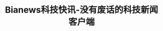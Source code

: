---
description: 简短的新闻，但不只是科技界的啊。
layout: post
results:
- artistId: 1066721692
  version: '1.1.0'
  primaryGenreName: News
  genreIds:
  - '6009'
  - '6006'
  artworkUrl60: https://is3-ssl.mzstatic.com/image/thumb/Purple41/v4/9a/89/c3/9a89c3d8-fc59-54f4-8697-982c2288708b/source/60x60bb.jpg
  minimumOsVersion: '7.0'
  appletvScreenshotUrls: &a []
  sellerName: Beijing Bige Zaixian Technology Co., Ltd.
  supportedDevices:
  - iPhone4
  - iPad2Wifi
  - iPad23G
  - iPhone4S
  - iPadThirdGen
  - iPadThirdGen4G
  - iPhone5
  - iPodTouchFifthGen
  - iPadFourthGen
  - iPadFourthGen4G
  - iPadMini
  - iPadMini4G
  - iPhone5c
  - iPhone5s
  - iPhone6
  - iPhone6Plus
  - iPodTouchSixthGen
  genres:
  - 新闻
  - 参考
  currentVersionReleaseDate: '2016-08-30T11:53:23Z'
  trackName: Bianews科技快讯-没有废话的科技新闻客户端
  isVppDeviceBasedLicensingEnabled: true
  description: 'bianews资讯，没有废话的科技新闻客户端

    【即时分享】

    科技新闻，时时分享好友

    【即时更新】

    最新资讯，即时更新

    【瀑布浏览】

    瀑布展示，无限内容

    【无需登录】

    无需的登录注册，想看就看

    bianews资讯，鞭牛士们新的聚集地。

    -----联系我们-----


    新浪微博：@鞭牛士

    微信公众号：BiaNews'
  price: 0
  trackId: 1134831256
  releaseDate: '2016-08-30T11:53:23Z'
  advisories:
  - 无限制网页访问
  screenshotUrls:
  - http://a3.mzstatic.com/us/r30/Purple60/v4/19/56/5e/19565e4f-b7cf-120e-db8e-f8bb0d75caa1/screen696x696.jpeg
  - http://a4.mzstatic.com/us/r30/Purple20/v4/67/8b/59/678b59f8-0464-9aa3-b48a-c37657ccd07c/screen696x696.jpeg
  - http://a1.mzstatic.com/us/r30/Purple60/v4/8b/c6/59/8bc65945-44bf-4862-153d-05576185b50c/screen696x696.jpeg
  - http://a3.mzstatic.com/us/r30/Purple30/v4/71/62/65/716265d3-8a3b-7d7c-5774-3b5fae15a0cc/screen696x696.jpeg
  artistViewUrl: https://itunes.apple.com/cn/developer/bei-jing-yan-jiang-hu-dong/id1066721692?uo=4
  primaryGenreId: 6009
  kind: software
  fileSizeBytes: '5440512'
  sellerUrl: http://www.wemedia.cn/
  trackContentRating: 17+
  bundleId: com.wemedia.BiaNews
  trackCensoredName: Bianews科技快讯-没有废话的科技新闻客户端
  contentAdvisoryRating: 17+
  isGameCenterEnabled: false
  artistName: 北京岩浆互动科技有限公司
  languageCodesISO2A:
  - EN
  - ZH
  releaseNotes: Bianews — 为中国奥运健儿加油！
  features: *a
  wrapperType: software
  artworkUrl512: https://is3-ssl.mzstatic.com/image/thumb/Purple41/v4/9a/89/c3/9a89c3d8-fc59-54f4-8697-982c2288708b/source/512x512bb.jpg
  artworkUrl100: https://is3-ssl.mzstatic.com/image/thumb/Purple41/v4/9a/89/c3/9a89c3d8-fc59-54f4-8697-982c2288708b/source/100x100bb.jpg
  trackViewUrl: https://geo.itunes.apple.com/cn/app/bianews-ke-ji-kuai-xun-mei/id1134831256?mt=8&uo=4
  formattedPrice: 免费
  currency: CNY
  ipadScreenshotUrls: *a
category: 新闻
tags: tag1
resultCount: 1
title: Bianews科技快讯-没有废话的科技新闻客户端

---